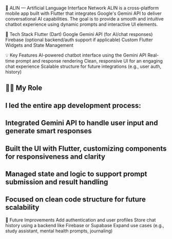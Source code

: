 📱 ALIN — Artificial Language Interface Network
ALIN is a cross-platform mobile app built with Flutter that integrates Google's Gemini API to deliver conversational AI capabilities. The goal is to provide a smooth and intuitive chatbot experience using dynamic prompts and interactive UI elements.

🔧 Tech Stack
Flutter (Dart)
Google Gemini API (for AI/chat responses)
Firebase (optional backend/auth support if applicable)
Custom Flutter Widgets and State Management

💡 Key Features
AI-powered chatbot interface using the Gemini API
Real-time prompt and response rendering
Clean, responsive UI for an engaging chat experience
Scalable structure for future integrations (e.g., user auth, history)

## 🙋‍♂️ My Role
## I led the entire app development process:
## Integrated Gemini API to handle user input and generate smart responses
## Built the UI with Flutter, customizing components for responsiveness and clarity
## Managed state and logic to support prompt submission and result handling
## Focused on clean code structure for future scalability

🚀 Future Improvements
Add authentication and user profiles
Store chat history using a backend like Firebase or Supabase
Expand use cases (e.g., study assistant, mental health prompts, journaling)
